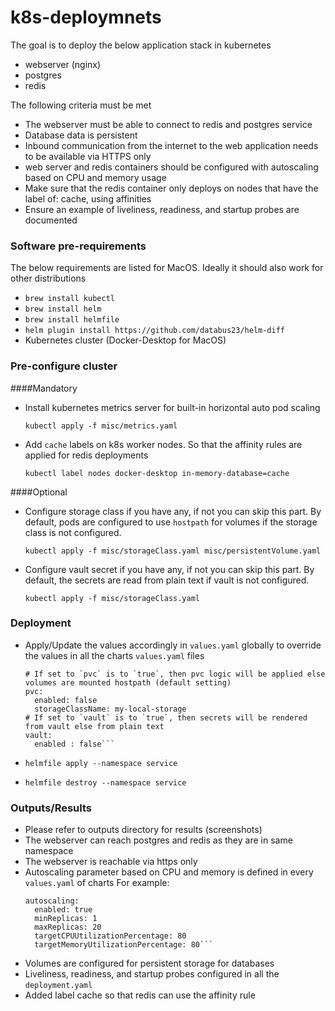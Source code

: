 # k8s-deploymnets

The goal is to deploy the below application stack in kubernetes 
* webserver (nginx)
* postgres
* redis


The following criteria must be met
* The webserver must be able to connect to redis and postgres service
* Database data is persistent
* Inbound communication from the internet to the web application needs to be available via HTTPS only
* web server and redis containers should be configured with autoscaling based on CPU and memory usage
* Make sure that the redis container only deploys on nodes that have the label of: cache, using affinities
* Ensure an example of liveliness, readiness, and startup probes are documented


### Software pre-requirements

The below requirements are listed for MacOS. Ideally it should also work for other distributions 
* `brew install kubectl `
* `brew install helm`
* `brew install helmfile`
* `helm plugin install https://github.com/databus23/helm-diff `
*  Kubernetes cluster (Docker-Desktop for MacOS)

### Pre-configure cluster 

####Mandatory 
* Install kubernetes metrics server for built-in horizontal auto pod scaling 

  `kubectl apply -f misc/metrics.yaml`

* Add `cache` labels on k8s worker nodes. So that the affinity rules are applied for redis deployments 

  `kubectl label nodes docker-desktop in-memory-database=cache`

####Optional

* Configure storage class if you have any, if not you can skip this part. By default, pods are configured to use `hostpath` for volumes if the storage class is not configured.

  `kubectl apply -f misc/storageClass.yaml misc/persistentVolume.yaml`

* Configure vault secret if you have any, if not you can skip this part. By default, the secrets are read from plain text if vault is not configured.

  `kubectl apply -f misc/storageClass.yaml`


### Deployment

* Apply/Update the values accordingly in `values.yaml` globally to override the values in all the charts `values.yaml` files 

    ```
    # If set to `pvc` is to `true`, then pvc logic will be applied else volumes are mounted hostpath (default setting)
    pvc:
      enabled: false
      storageClassName: my-local-storage
    # If set to `vault` is to `true`, then secrets will be rendered from vault else from plain text
    vault:
      enabled : false```

* `helmfile apply --namespace service`

* `helmfile destroy --namespace service`




### Outputs/Results

* Please refer to outputs directory for results (screenshots)
* The webserver can reach postgres and redis as they are in same namespace
* The webserver is reachable via https only
* Autoscaling parameter based on CPU and memory is defined in every `values.yaml` of charts 
  For example: 
  ```
  autoscaling:
    enabled: true
    minReplicas: 1
    maxReplicas: 20
    targetCPUUtilizationPercentage: 80
    targetMemoryUtilizationPercentage: 80```
* Volumes are configured for persistent storage for databases 
* Liveliness, readiness, and startup probes configured in all the `deployment.yaml`
* Added label cache so that redis can use the affinity rule

